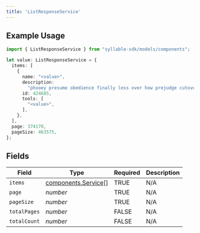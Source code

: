 ```yaml
---
title: 'ListResponseService'
---
```


## Example Usage

```typescript
import { ListResponseService } from "syllable-sdk/models/components";

let value: ListResponseService = {
  items: [
    {
      name: "<value>",
      description:
        "phooey presume obedience finally less over how prejudge cutover for",
      id: 424685,
      tools: [
        "<value>",
      ],
    },
  ],
  page: 374170,
  pageSize: 463575,
};
```

## Fields

| Field                                                      | Type                                                       | Required                                                   | Description                                                |
| ---------------------------------------------------------- | ---------------------------------------------------------- | ---------------------------------------------------------- | ---------------------------------------------------------- |
| `items`                                                    | [components.Service](sdk-docs/models/components/service)[] | TRUE                                         | N/A                                                        |
| `page`                                                     | *number*                                                   | TRUE                                         | N/A                                                        |
| `pageSize`                                                 | *number*                                                   | TRUE                                         | N/A                                                        |
| `totalPages`                                               | *number*                                                   | FALSE                                         | N/A                                                        |
| `totalCount`                                               | *number*                                                   | FALSE                                         | N/A                                                        |